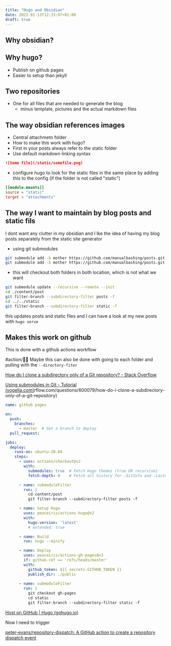 ```yaml
---
title: "Hugo and Obsidian"
date: 2022-01-13T12:33:07+01:00
draft: true
---
```


## Why obsidian?

## Why hugo?

- Publish on github pages
- Easier to setup than jekyll

## Two repositories

- One for all files that are needed to generate the blog 
  - minus template, pictures and the actual markdown files

## The way  obsidian references images

- Central attachmetn folder
- How to make this work with hugo?
- First in your posts always refer to the static folder 
- Use default markdown linking syntax

```markdown
![Some file](/static/somefile.png)
```

- configure hugo to look for the static files in the same place by adding this to the config (if the folder is not called "static")

```toml
[[module.mounts]] 
source = "static" 
target = "attachments"
```

## The way I want to maintain by blog posts and static fils

I dont want any clutter in my obsidian and I lke the idea of having my blog posts separately from the static site generator

- using git submodules

```bash
git submodule add -b mother https://github.com/manualbashing/posts.git content/post
git submodule add -b mother https://github.com/manualbashing/posts.git static
```

- this will checkout both folders in both location, which is not what we want

```bash
git submodule update --recursive --remote --init
cd ./content/post
git filter-branch --subdirectory-filter posts -f
cd ../../static
git filter-branch --subdirectory-filter static -f
```

this updates posts and static files and I can have a look at my new posts with `hugo serve`

## Makes this work on github

This is done with a github actions workflow

#action/🕵🏻  Maybe this can also be done with going to each folder and pulling with the `--directory-fiter`

[How do I clone a subdirectory only of a Git repository? - Stack Overflow](https://stackoverflow.com/questions/600079/how-do-i-clone-a-subdirectory-only-of-a-git-repository)

[Using submodules in Git - Tutorial (vogella.com)](https://www.vogella.com/tutorials/GitSubmodules/article.html)rflow.com/questions/600079/how-do-i-clone-a-subdirectory-only-of-a-git-repository)

```yaml
name: github pages

on:
  push:
    branches:
      - master  # Set a branch to deploy
  pull_request:

jobs:
  deploy:
    runs-on: ubuntu-20.04
    steps:
      - uses: actions/checkout@v2
        with:
          submodules: true  # Fetch Hugo themes (true OR recursive)
          fetch-depth: 0    # Fetch all history for .GitInfo and .Lastmod

      - name: submoduleFilter
        run: |
          cd content/post
          git filter-branch --subdirectory-filter posts -f

      - name: Setup Hugo
        uses: peaceiris/actions-hugo@v2
        with:
          hugo-version: 'latest'
          # extended: true

      - name: Build
        run: hugo --minify

      - name: Deploy
        uses: peaceiris/actions-gh-pages@v3
        if: github.ref == 'refs/heads/master'
        with:
          github_token: ${{ secrets.GITHUB_TOKEN }}
          publish_dir: ./public
      
      - name: submoduleFilter
        run: |
          git checkout gh-pages
          cd static
          git filter-branch --subdirectory-filter static -f
```


[Host on GitHub | Hugo (gohugo.io)](https://gohugo.io/hosting-and-deployment/hosting-on-github/)

Now I need to trigger 

[peter-evans/repository-dispatch: A GitHub action to create a repository dispatch event](https://github.com/peter-evans/repository-dispatch)